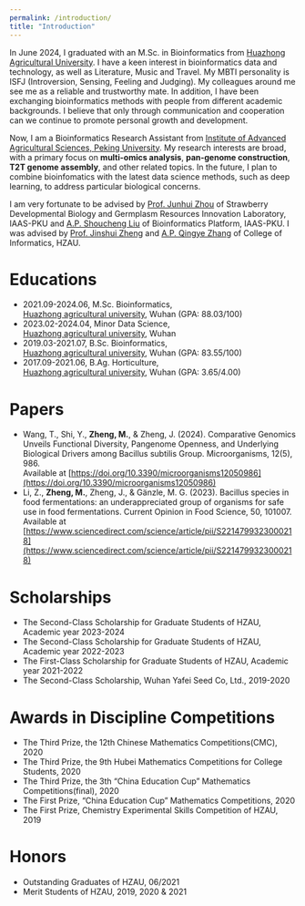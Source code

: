 ```yaml
---
permalink: /introduction/
title: "Introduction"
---
```


In June 2024, I graduated with an M.Sc. in Bioinformatics from [Huazhong Agricultural University](https://en.hzau.edu.cn/). I have a keen interest in bioinformatics data and technology, as well as Literature, Music and Travel. My MBTI personality is ISFJ (Introversion, Sensing, Feeling and Judging). My colleagues around me see me as a reliable and trustworthy mate. In addition, I have been exchanging bioinformatics methods with people from different academic backgrounds. I believe that only through communication and cooperation can we continue to promote personal growth and development.

Now, I am a Bioinformatics Research Assistant from [Institute of Advanced Agricultural Sciences, Peking University](https://en.pku-iaas.edu.cn/). My research interests are broad, with a primary focus on **multi-omics analysis**, **pan-genome construction**, **T2T genome assembly**, and other related topics. In the future, I plan to combine bioinfomatics with the latest data science methods, such as deep learning, to address particular biological concerns.

I am very fortunate to be advised by [Prof. Junhui Zhou](https://en.pku-iaas.edu.cn/PI/1163.html) of Strawberry Developmental Biology and Germplasm Resources Innovation Laboratory, IAAS-PKU and [A.P. Shoucheng Liu](https://www.pku-iaas.edu.cn/list_28/371.html) of Bioinformatics Platform, IAAS-PKU. I was advised by [Prof. Jinshui Zheng](https://faculty.hzau.edu.cn/zhengjinshui/en/index.htm) and [A.P. Qingye Zhang](https://encoi.hzau.edu.cn/info/1016/1043.htm) of College of Informatics, HZAU.

Educations
======
- 2021.09-2024.06,   M.Sc. Bioinformatics, <br/>
  [Huazhong agricultural university](https://en.hzau.edu.cn/), Wuhan (GPA: 88.03/100)
- 2023.02-2024.04,   Minor Data Science, <br/>
  [Huazhong agricultural university](https://en.hzau.edu.cn/), Wuhan 
- 2019.03-2021.07,   B.Sc. Bioinformatics, <br/>
  [Huazhong agricultural university](https://en.hzau.edu.cn/), Wuhan (GPA: 83.55/100)
- 2017.09-2021.06,   B.Ag. Horticulture, <br/>
  [Huazhong agricultural university](https://en.hzau.edu.cn/), Wuhan (GPA: 3.65/4.00)

Papers
======
- Wang, T., Shi, Y., **Zheng, M.**, & Zheng, J. (2024). Comparative Genomics Unveils Functional
Diversity, Pangenome Openness, and Underlying Biological Drivers among Bacillus subtilis
Group. Microorganisms, 12(5), 986.<br/>Available at [https://doi.org/10.3390/microorganisms12050986](https://doi.org/10.3390/microorganisms12050986)
- Li, Z., **Zheng, M.**, Zheng, J., & Gänzle, M. G. (2023). Bacillus species in food fermentations: an underappreciated group of organisms for safe use in food fermentations. Current Opinion in Food Science, 50, 101007.<br/>Available at [https://www.sciencedirect.com/science/article/pii/S2214799323000218](https://www.sciencedirect.com/science/article/pii/S2214799323000218)

Scholarships
======
- The Second-Class Scholarship for Graduate Students of HZAU, Academic year 2023-2024
- The Second-Class Scholarship for Graduate Students of HZAU, Academic year 2022-2023
- The First-Class Scholarship for Graduate Students of HZAU, Academic year 2021-2022
- The Second-Class Scholarship, Wuhan Yafei Seed Co, Ltd., 2019-2020

Awards in Discipline Competitions
======
- The Third Prize, the 12th Chinese Mathematics Competitions(CMC), 2020
- The Third Prize, the 9th Hubei Mathematics Competitions for College Students, 2020
- The Third Prize, the 3th “China Education Cup” Mathematics Competitions(final), 2020
- The First Prize, “China Education Cup” Mathematics Competitions, 2020
- The First Prize, Chemistry Experimental Skills Competition of HZAU, 2019

Honors
======
- Outstanding Graduates of HZAU,  06/2021
- Merit Students of HZAU,  2019, 2020 & 2021

